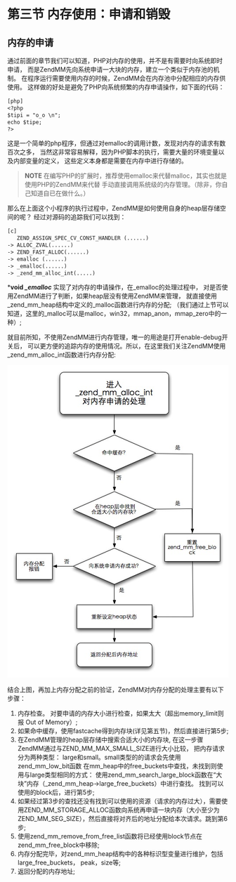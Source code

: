 # 第三节 内存使用：申请和销毁
## 内存的申请
通过前面的章节我们可以知道，PHP对内存的使用，并不是有需要时向系统即时申请，
而是ZendMM先向系统申请一大块的内存，建立一个类似于内存池的机制。
在程序运行需要使用内存的时候，ZendMM会在内存池中分配相应的内存供使用。
这样做的好处是避免了PHP向系统频繁的内存申请操作，如下面的代码：

	[php]
	<?php
	$tipi = "o_o \n";
	echo $tipe;
	?>

这是一个简单的php程序，但通过对emalloc的调用计数，发现对内存的请求有数百次之多，
当然这非常容易解释，因为PHP脚本的执行，需要大量的环境变量以及内部变量的定义，
这些定义本身都是需要在内存中进行存储的。

>**NOTE**
>在编写PHP的扩展时，推荐使用emalloc来代替malloc，其实也就是使用PHP的ZendMM来代替
>手动直接调用系统级的内存管理。（除非，你自己知道自已在做什么。）

那么在上面这个小程序的执行过程中，ZendMM是如何使用自身的heap层存储空间的呢？
经过对源码的追踪我们可以找到：

	[c]
	   ZEND_ASSIGN_SPEC_CV_CONST_HANDLER (......)
	-> ALLOC_ZVAL(......)
	-> ZEND_FAST_ALLOC(......) 
	-> emalloc (......)
	-> _emalloc(......)
	-> _zend_mm_alloc_int(.....)

***void *_emalloc*** 实现了对内存的申请操作，在_emalloc的处理过程中，
对是否使用ZendMM进行了判断，如果heap层没有使用ZendMM来管理，
就直接使用_zend_mm_heap结构中定义的_malloc函数进行内存的分配;
（我们通过上节可以知道，这里的_malloc可以是malloc，win32，mmap_anon，mmap_zero中的一种）;

就目前所知，不使用ZendMM进行内存管理，唯一的用途是打开enable-debug开关后，
可以更方便的追踪内存的使用情况。所以，在这里我们关注ZendMM使用_zend_mm_alloc_int函数进行内存分配:

![图6.1 PHP内存管理器](../images/chapt06/06-03-php-memory-request-free.jpg)

结合上图，再加上内存分配之前的验证，ZendMM对内存分配的处理主要有以下步骤：

 1. 内存检查。 对要申请的内存大小进行检查，如果太大（超出memory_limit则报 Out of Memory）;
 2. 如果命中缓存，使用fastcache得到内存块(详见第五节)，然后直接进行第5步;
 3. 在ZendMM管理的heap层存储中搜索合适大小的内存块, 在这一步骤ZendMM通过与ZEND_MM_MAX_SMALL_SIZE进行大小比较，
把内存请求分为两种类型： large和small。small类型的的请求会先使用zend_mm_low_bit函数
在mm_heap中的free_buckets中查找，未找到则使用与large类型相同的方式：
使用zend_mm_search_large_block函数在“大块”内存（_zend_mm_heap->large_free_buckets）中进行查找。
找到可以使用的block后，进行第5步;
 4. 如果经过第3步的查找还没有找到可以使用的资源（请求的内存过大），需要使用ZEND_MM_STORAGE_ALLOC函数向系统再申请一块内存（大小至少为ZEND_MM_SEG_SIZE），然后直接将对齐后的地址分配给本次请求。跳到第6步;
 5. 使用zend_mm_remove_from_free_list函数将已经使用block节点在zend_mm_free_block中移除;
 6. 内存分配完毕，对zend_mm_heap结构中的各种标识型变量进行维护，包括large_free_buckets， peak，size等;
 7. 返回分配的内存地址;


